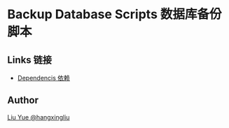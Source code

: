# Backup Database Scripts  数据库备份脚本

## Links 链接

- [Dependencis 依赖](DEPENDENCIES.md)

## Author

[Liu Yue @hangxingliu](https://github.com/hangxingliu)
